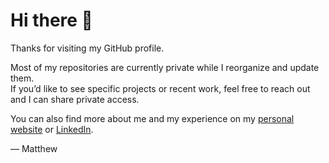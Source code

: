 # Hi there 👋

Thanks for visiting my GitHub profile.

Most of my repositories are currently private while I reorganize and update them.  
If you’d like to see specific projects or recent work, feel free to reach out and I can share private access.

You can also find more about me and my experience on my [personal website](https://matthewp.nl) or [LinkedIn](https://www.linkedin.com/in/matthew1pappas/).

—
Matthew
